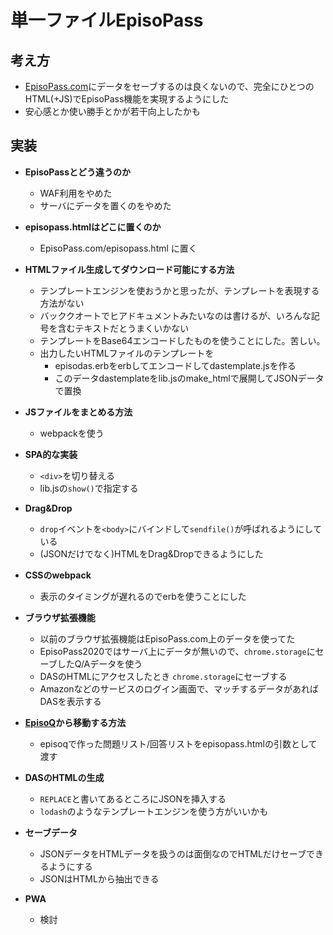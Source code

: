 # 単一ファイルEpisoPass
  
## 考え方

  - [EpisoPass.com](http://EpisoPass.com)にデータをセーブするのは良くないので、完全にひとつのHTML(+JS)でEpisoPass機能を実現するようにした  
  - 安心感とか使い勝手とかが若干向上したかも  
  
## 実装
  
  - <b> EpisoPassとどう違うのか</b>  
    - WAF利用をやめた  
    - サーバにデータを置くのをやめた  
  
  - <b> episopass.htmlはどこに置くのか</b>  
    - EpisoPass.com/episopass.html に置く  
  
  - <b> HTMLファイル生成してダウンロード可能にする方法</b>  
    - テンプレートエンジンを使おうかと思ったが、テンプレートを表現する方法がない  
    - バッククオートでヒアドキュメントみたいなのは書けるが、いろんな記号を含むテキストだとうまくいかない  
    - テンプレートをBase64エンコードしたものを使うことにした。苦しい。  
    - 出力したいHTMLファイルのテンプレートを  
      - episodas.erbをerbしてエンコードしてdastemplate.jsを作る  
      - このデータdastemplateをlib.jsのmake_htmlで展開してJSONデータで置換  
  
  - <b> JSファイルをまとめる方法</b>  
    - webpackを使う  
  
  - <b> SPA的な実装</b>  
    - `<div>`を切り替える  
    - lib.jsの`show()`で指定する  
  
  - <b> Drag&Drop</b>  
    - `drop`イベントを`<body>`にバインドして`sendfile()`が呼ばれるようにしている  
    - (JSONだけでなく)HTMLをDrag&Dropできるようにした  
  
  - <b> CSSのwebpack</b>  
    - 表示のタイミングが遅れるのでerbを使うことにした  
  
  - <b> ブラウザ拡張機能</b>  
    - 以前のブラウザ拡張機能はEpisoPass.com上のデータを使ってた  
    - EpisoPass2020ではサーバ上にデータが無いので、`chrome.storage`にセーブしたQ/Aデータを使う  
    - DASのHTMLにアクセスしたとき `chrome.storage`にセーブする  
    - Amazonなどのサービスのログイン画面で、マッチするデータがあればDASを表示する  
  
  - <b> <a href="http://github.com/masui/EpisoQ">EpisoQ</a>から移動する方法</b>
    - episoqで作った問題リスト/回答リストをepisopass.htmlの引数として渡す  
  
  - <b> DASのHTMLの生成</b>  
    - `REPLACE`と書いてあるところにJSONを挿入する  
    - `lodash`のようなテンプレートエンジンを使う方がいいかも  
  
  - <b> セーブデータ</b>  
    - JSONデータをHTMLデータを扱うのは面倒なのでHTMLだけセーブできるようにする  
    - JSONはHTMLから抽出できる  
  
  - <b> PWA</b>  
    - 検討  

